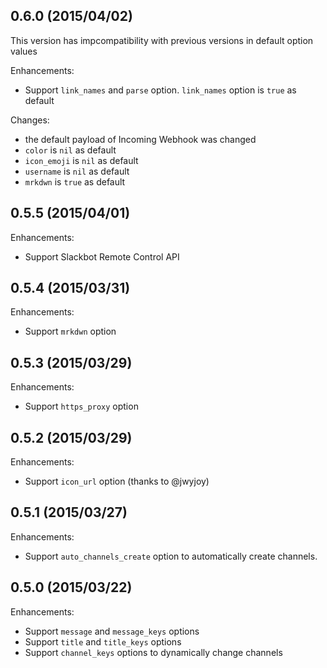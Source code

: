 ## 0.6.0 (2015/04/02)

This version has impcompatibility with previous versions in default option values

Enhancements:

* Support `link_names` and `parse` option. `link_names` option is `true` as default

Changes:

* the default payload of Incoming Webhook was changed
* `color` is `nil` as default
* `icon_emoji` is `nil` as default
* `username` is `nil` as default
* `mrkdwn` is `true` as default

## 0.5.5 (2015/04/01)

Enhancements:

* Support Slackbot Remote Control API

## 0.5.4 (2015/03/31)

Enhancements:

* Support `mrkdwn` option

## 0.5.3 (2015/03/29)

Enhancements:

* Support `https_proxy` option

## 0.5.2 (2015/03/29)

Enhancements:

* Support `icon_url` option (thanks to @jwyjoy)

## 0.5.1 (2015/03/27)

Enhancements:

* Support `auto_channels_create` option to automatically create channels.

## 0.5.0 (2015/03/22)

Enhancements:

* Support `message` and `message_keys` options
* Support `title` and `title_keys` options
* Support `channel_keys` options to dynamically change channels
